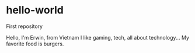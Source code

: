 # hello-world
First repository

Hello, I'm Erwin, from Vietnam
I like gaming, tech, all about technology...
My favorite food is burgers.
